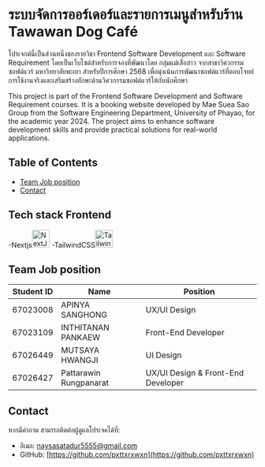 # ระบบจัดการออร์เดอร์และรายการเมนูสำหรับร้าน Tawawan Dog Café
โปรเจกต์นี้เป็นส่วนหนึ่งของรายวิชา Frontend Software Development และ Software Requirement โดยเป็นเว็บไซต์สำหรับการจองที่พัฒนาโดย กลุ่มแม่เสือสาว จากสาขาวิศวกรรมซอฟต์แวร์ มหาวิทยาลัยพะเยา สำหรับปีการศึกษา 2568 เพื่อมุ่งเน้นการพัฒนาซอฟต์แวร์ที่ตอบโจทย์การใช้งานจริงและเสริมสร้างทักษะด้านวิศวกรรมซอฟต์แวร์ให้กับนักศึกษา

This project is part of the Frontend Software Development and Software Requirement courses. It is a booking website developed by Mae Suea Sao Group from the Software Engineering Department, University of Phayao, for the academic year 2024. The project aims to enhance software development skills and provide practical solutions for real-world applications.

## Table of Contents
- [Team Job position](#Team%20Job%20position)
- [Contact](#Contact)

## Tech stack Frontend
-Nextjs<a href="https://nextjs.org/docs" target="_blank" rel="noreferrer"><img src="https://raw.githubusercontent.com/danielcranney/readme-generator/main/public/icons/skills/nextjs-colored-dark.svg" alt="NextJs" title="NextJs" width="36" height="36" /></a>
-TailwindCSS<a href="https://tailwindcss.com/" target="_blank" rel="noreferrer"><img src="https://raw.githubusercontent.com/danielcranney/readme-generator/main/public/icons/skills/tailwindcss-colored.svg" alt="TailwindCSS" title="TailwindCSS" width="36" height="36" /></a>


## Team Job position
| **Student ID** | **Name**                  | **Position**                          |
|-----------------|---------------------------|---------------------------------------|
| 67023008        | APINYA SANGHONG           | UX/UI Design                             |
| 67023109        | INTHITANAN PANKAEW        | Front-End Developer                             |
| 67026449        | MUTSAYA HWANGJI         | UI Design                             |
| 67026427        | Pattarawin Rungpanarat      | UX/UI Design & Front-End Developer |


## Contact
หากมีคำถาม สามารถติดต่อผู้ดูแลโปรเจคได้ที่:
-   อีเมล: naysasatadur5555@gmail.com
-   GitHub: [https://github.com/pxttxrxwxn](https://github.com/pxttxrxwxn)
